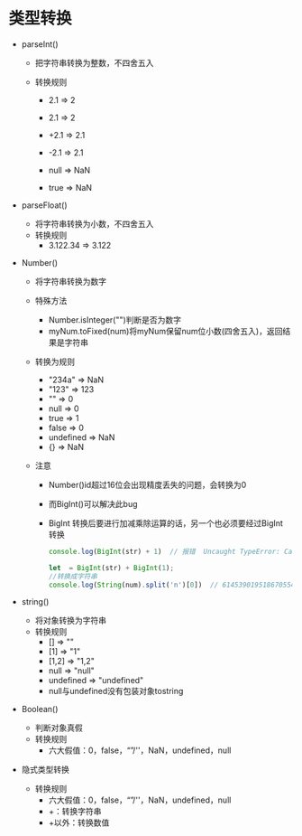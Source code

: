 # 类型转换

* parseInt()   

  * 把字符串转换为整数，不四舍五入

  * 转换规则

    * 2.1 => 2

    *  2.1 => 2

    * +2.1 => 2.1

    * -2.1 => 2.1

    * null => NaN

    * true => NaN

* parseFloat()

  * 将字符串转换为小数，不四舍五入
  * 转换规则
    * 3.122.34 => 3.122

* Number()

  * 将字符串转换为数字

  * 特殊方法
    * Number.isInteger("")判断是否为数字
    * myNum.toFixed(num)将myNum保留num位小数(四舍五入)，返回结果是字符串
    
  * 转换为规则
    * "234a" => NaN
    * "123"   => 123
    * ""          => 0
    * null       => 0
    * true      => 1
    * false     => 0
    * undefined => NaN
    * {}           => NaN
    
  * 注意

    * Number()id超过16位会出现精度丢失的问题，会转换为0

    * 而BigInt()可以解决此bug

    * BigInt 转换后要进行加减乘除运算的话，另一个也必须要经过BigInt 转换

      ```js
      console.log(BigInt(str) + 1)  // 报错  Uncaught TypeError: Cannot mix BigInt and other types, use explicit conversions
      
      let  = BigInt(str) + BigInt(1);
      //转换成字符串
      console.log(String(num).split('n')[0])  // 6145390195186705544
      ```

* string()

  * 将对象转换为字符串
  * 转换规则
    * [] => ""
    * [1] => "1"
    * [1,2] => "1,2"
    * null => "null"
    * undefined => "undefined"
    * null与undefined没有包装对象tostring

* Boolean()

  * 判断对象真假
  * 转换规则
    * 六大假值：0，false，“”/''，NaN，undefined，null

* 隐式类型转换

  * 转换规则
    * 六大假值：0，false，“”/''，NaN，undefined，null
    * +：转换字符串
    * +以外：转换数值